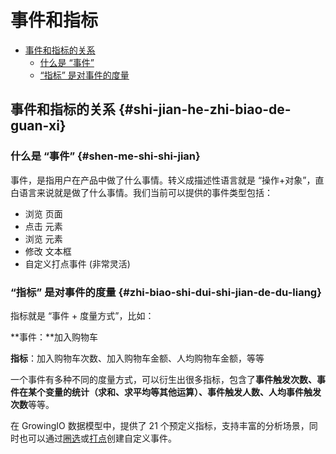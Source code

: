 # 事件和指标

* ​[事件和指标的关系](https://growingio.gitbook.io/docs/~/drafts/-LGyNfnU9qfd7AXzFkhu/primary/data-model/yu-ding-yi-shu-ju#shi-jian-he-zhi-biao-de-guan-xi)​
  * ​[什么是 “事件”](https://growingio.gitbook.io/docs/~/edit/drafts/-LGyNfnU9qfd7AXzFkhu/data-model/yu-ding-yi-shu-ju#shen-me-shi-shi-jian)​
  * ​[“指标” 是对事件的度量](https://growingio.gitbook.io/docs/~/edit/drafts/-LGyNfnU9qfd7AXzFkhu/data-model/yu-ding-yi-shu-ju#zhi-biao-shi-dui-shi-jian-de-du-liang)​

## 事件和指标的关系 {#shi-jian-he-zhi-biao-de-guan-xi}

### **什么是 “事件”** {#shen-me-shi-shi-jian}

事件，是指用户在产品中做了什么事情。转义成描述性语言就是 “操作+对象”，直白语言来说就是做了什么事情。我们当前可以提供的事件类型包括：

* 浏览 页面
* 点击 元素
* 浏览 元素
* 修改 文本框
* 自定义打点事件 \(非常灵活\)

### **“指标” 是对事件的度量** {#zhi-biao-shi-dui-shi-jian-de-du-liang}

指标就是 “事件 + 度量方式”，比如：

**事件：**加入购物车

**指标**：加入购物车次数、加入购物车金额、人均购物车金额，等等

一个事件有多种不同的度量方式，可以衍生出很多指标，包含了**事件触发次数、事件在某个变量的统计（求和、求平均等其他运算）、事件触发人数、人均事件触发次数**等等。

在 GrowingIO 数据模型中，提供了 21 个预定义指标，支持丰富的分析场景，同时也可以通过[圈选](circle-metrics/)或[打点](manual-metrics.md)创建自定义事件。

